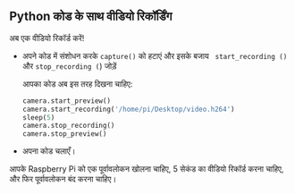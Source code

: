 ## Python कोड के साथ वीडियो रिकॉर्डिंग

अब एक वीडियो रिकॉर्ड करें!

- अपने कोड में संशोधन करके `capture()` को हटाएं और इसके बजाय ` start_recording ()` और `stop_recording (`) जोड़ें

    आपका कोड अब इस तरह दिखना चाहिए:

    ```python
    camera.start_preview()
    camera.start_recording('/home/pi/Desktop/video.h264')
    sleep(5)
    camera.stop_recording()
    camera.stop_preview()
    ```

- अपना कोड चलाएँ।

आपके Raspberry Pi को एक पूर्वावलोकन खोलना चाहिए, 5 सेकंड का वीडियो रिकॉर्ड करना चाहिए, और फिर पूर्वावलोकन बंद करना चाहिए।

